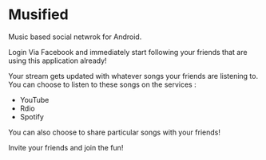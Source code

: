 Musified
=========


Music based social netwrok for Android.

Login Via Facebook and immediately start following your friends that are
using this application already!

Your stream gets updated with whatever songs your friends are listening to.
You can choose to listen to these songs on the services :
- YouTube
- Rdio
- Spotify

You can also choose to share particular songs with your friends!

Invite your friends and join the fun!
